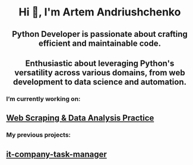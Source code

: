 <h1 align="center">Hi 👋, I'm Artem Andriushchenko </h1>
<h2 align="center">Python Developer is passionate about crafting efficient and maintainable code.</h2>
<h2 align="center">Enthusiastic about leveraging Python's versatility across various domains, from web development to data science and automation.</h2>

<h3>I’m currently working on:</h3> 

## [Web Scraping & Data Analysis Practice](#)
<h3>My previous projects:</h3> 

## [it-company-task-manager](https://github.com/ArtemLeo/it-company-task-manager)

